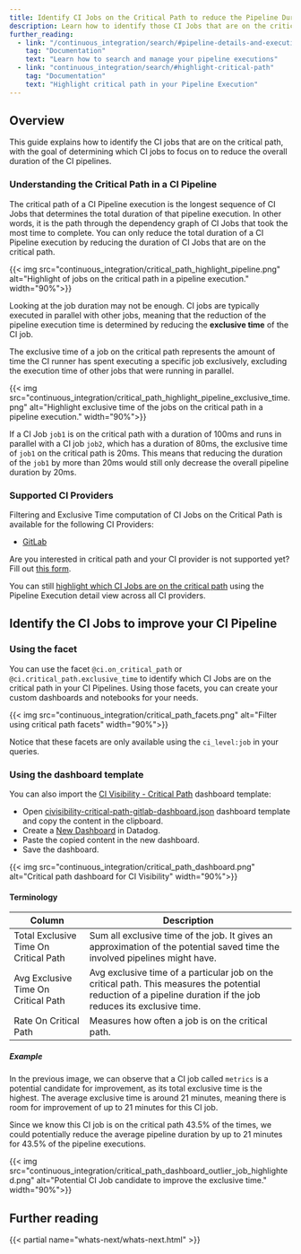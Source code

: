 ```yaml
---
title: Identify CI Jobs on the Critical Path to reduce the Pipeline Duration
description: Learn how to identify those CI Jobs that are on the critical path to improve the duration of your CI Pipelines.
further_reading:
  - link: "/continuous_integration/search/#pipeline-details-and-executions"
    tag: "Documentation"
    text: "Learn how to search and manage your pipeline executions"
  - link: "continuous_integration/search/#highlight-critical-path"
    tag: "Documentation"
    text: "Highlight critical path in your Pipeline Execution"
---
```


## Overview

This guide explains how to identify the CI jobs that are on the critical path, with the goal of determining which CI jobs to focus on to reduce the overall duration of the CI pipelines.

### Understanding the Critical Path in a CI Pipeline

The critical path of a CI Pipeline execution is the longest sequence of CI Jobs that determines the total duration of that pipeline execution. In other words, it is the path through the dependency graph of CI Jobs that took the most time to complete. You can only reduce the total duration of a CI Pipeline execution by reducing the duration of CI Jobs that are on the critical path.

{{< img src="continuous_integration/critical_path_highlight_pipeline.png" alt="Highlight of jobs on the critical path in a pipeline execution." width="90%">}}

Looking at the job duration may not be enough. CI jobs are typically executed in parallel with other jobs, meaning that the reduction of the pipeline execution time is determined by reducing the **exclusive time** of the CI job.

The exclusive time of a job on the critical path represents the amount of time the CI runner has spent executing a specific job exclusively, excluding the execution time of other jobs that were running in parallel.

{{< img src="continuous_integration/critical_path_highlight_pipeline_exclusive_time.png" alt="Highlight exclusive time of the jobs on the critical path in a pipeline execution." width="90%">}}

If a CI Job `job1` is on the critical path with a duration of 100ms and runs in parallel with a CI job `job2`, which has a duration of 80ms, the exclusive time of `job1` on the critical path is 20ms. This means that reducing the duration of the `job1` by more than 20ms would still only decrease the overall pipeline duration by 20ms.

### Supported CI Providers

Filtering and Exclusive Time computation of CI Jobs on the Critical Path is available for the following CI Providers:
* [GitLab][3]

<div class="alert alert-info">Are you interested in critical path and your CI provider is not supported yet? Fill out <a href="https://forms.gle/zDgiDSGQxA1HgjXh6" target="_blank">this form</a>.</div>

You can still [highlight which CI Jobs are on the critical path][4] using the Pipeline Execution detail view across all CI providers.

## Identify the CI Jobs to improve your CI Pipeline

### Using the facet

You can use the facet `@ci.on_critical_path` or `@ci.critical_path.exclusive_time` to identify which CI Jobs are on the critical path in your CI Pipelines. Using those facets, you can create your custom dashboards and notebooks for your needs.

{{< img src="continuous_integration/critical_path_facets.png" alt="Filter using critical path facets" width="90%">}}

Notice that these facets are only available using the `ci_level:job` in your queries.

### Using the dashboard template

You can also import the [CI Visibility - Critical Path][1] dashboard template:
- Open [civisibility-critical-path-gitlab-dashboard.json][1] dashboard template and copy the content in the clipboard.
- Create a [New Dashboard][2] in Datadog.
- Paste the copied content in the new dashboard.
- Save the dashboard.

{{< img src="continuous_integration/critical_path_dashboard.png" alt="Critical path dashboard for CI Visibility" width="90%">}}

#### Terminology

| Column                                | Description                                                                                                                                                      |
|---------------------------------------|------------------------------------------------------------------------------------------------------------------------------------------------------------------|
| Total Exclusive Time On Critical Path | Sum all exclusive time of the job. It gives an approximation of the potential saved time the involved pipelines might have.                                      |
| Avg Exclusive Time On Critical Path   | Avg exclusive time of a particular job on the critical path. This measures the potential reduction of a pipeline duration if the job reduces its exclusive time. |
| Rate On Critical Path                 | Measures how often a job is on the critical path.                                                                                                                |

##### Example

In the previous image, we can observe that a CI job called `metrics` is a potential candidate for improvement, as its total exclusive time is the highest. The average exclusive time is around 21 minutes, meaning there is room for improvement of up to 21 minutes for this CI job. 

Since we know this CI job is on the critical path 43.5% of the times, we could potentially reduce the average pipeline duration by up to 21 minutes for 43.5% of the pipeline executions.

{{< img src="continuous_integration/critical_path_dashboard_outlier_job_highlighted.png" alt="Potential CI Job candidate to improve the exclusive time." width="90%">}}

## Further reading

{{< partial name="whats-next/whats-next.html" >}}

[1]: /resources/json/civisibility-critical-path-gitlab-dashboard.json
[2]: /dashboards/
[3]: /continuous_integration/pipelines/gitlab/?tab=gitlabcom
[4]: /continuous_integration/search/#highlight-critical-path
